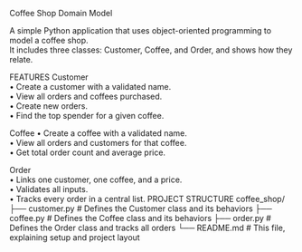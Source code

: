 Coffee Shop Domain Model

A simple Python application that uses object-oriented programming to model a coffee shop.  
It includes three classes: Customer, Coffee, and Order, and shows how they relate.

 FEATURES
Customer  
•	Create a customer with a validated name.  
•	View all orders and coffees purchased.  
•	Create new orders.  
•	Find the top spender for a given coffee.

Coffee 
•	Create a coffee with a validated name.  
•	View all orders and customers for that coffee.  
•	Get total order count and average price.

Order  
•	Links one customer, one coffee, and a price.  
•	Validates all inputs.  
•	Tracks every order in a central list.
PROJECT STRUCTURE
coffee_shop/
├── customer.py    # Defines the Customer class and its behaviors
├── coffee.py      # Defines the Coffee class and its behaviors
├── order.py       # Defines the Order class and tracks all orders
└── README.md      # This file, explaining setup and project layout
